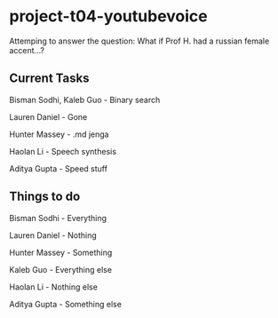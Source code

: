 # project-t04-youtubevoice

Attemping to answer the question: What if Prof H. had a russian female accent...?

## Current Tasks

Bisman Sodhi, Kaleb Guo - Binary search

Lauren Daniel - Gone

Hunter Massey - .md jenga

Haolan Li - Speech synthesis

Aditya Gupta - Speed stuff

## Things to do

Bisman Sodhi - Everything

Lauren Daniel - Nothing

Hunter Massey - Something

Kaleb Guo - Everything else

Haolan Li - Nothing else

Aditya Gupta - Something else


